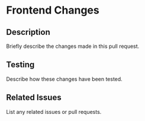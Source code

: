 # Frontend Changes

## Description 
Briefly describe the changes made in this pull request.

## Testing
Describe how these changes have been tested.

## Related Issues
List any related issues or pull requests.
